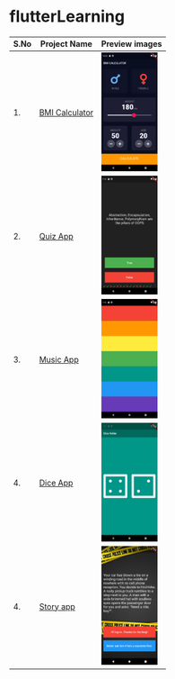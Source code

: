 # flutterLearning

<table>
        <tr>
            <th>S.No</th>
                <th>Project Name</th>
            <th>Preview images</th>
        </tr>
    <tbody>
        <tr>
            <td>1.</td>
                <td><a href="https://github.com/sanchitpasricha/FlutterLearning/tree/main/BmiCalculator-main/BmiCalculator-main">BMI Calculator</a></td>
            <td><img width="100" src="https://raw.githubusercontent.com/sanchitpasricha/FlutterLearning/main/BmiCalculator-main/BmiCalculator-main/Screenshot_1619896967.png"></td>
        </tr>
        <tr>
            <td>2.</td>
                <td><a href="https://github.com/sanchitpasricha/FlutterLearning/tree/main/QuizFlutterApp-main">Quiz App</a></td>
            <td><img width="100" src="https://raw.githubusercontent.com/sanchitpasricha/FlutterLearning/main/project_images/Screenshot_1620827077.png"></td>
        </tr>  
        <tr>
            <td>3.</td>
                <td><a href="https://github.com/sanchitpasricha/FlutterLearning/tree/main/MusicInstrumentAppFlutter-main">Music App</a></td>
            <td><img width="100" src="https://raw.githubusercontent.com/sanchitpasricha/FlutterLearning/main/project_images/Screenshot_1620827335.png"></td>
        </tr>      
        <tr>
            <td>4.</td>
                <td><a href="https://github.com/sanchitpasricha/FlutterLearning/tree/main/DiceRollingApp-main">Dice App</a></td>
            <td><img width="100" src="https://raw.githubusercontent.com/sanchitpasricha/FlutterLearning/main/project_images/Screenshot_1620827492.png"></td>
        </tr>    
        <tr>
            <td>4.</td>
                <td><a href="https://github.com/sanchitpasricha/FlutterLearning/tree/main/StoryPathChoices-main">Story app</a></td>
            <td><img width="100" src="https://raw.githubusercontent.com/sanchitpasricha/FlutterLearning/main/project_images/Screenshot_1620827864.png"></td>
        </tr>     
    </tbody>
</table>
